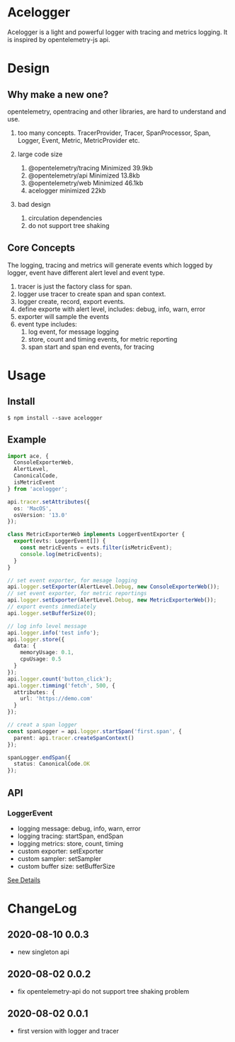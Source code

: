 # Acelogger

Acelogger is a light and powerful logger with tracing and metrics logging. It is inspired by opentelemetry-js api.

# Design

## Why make a new one?

opentelemetry, opentracing and other libraries, are hard to understand and use.

1. too many concepts. TracerProvider, Tracer, SpanProcessor, Span, Logger, Event, Metric, MetricProvider etc.
2. large code size

   1. @opentelemetry/tracing Minimized 39.9kb
   2. @opentelemetry/api Minimized 13.8kb
   3. @opentelemetry/web Minimized 46.1kb
   4. acelogger minimized 22kb

3. bad design

   1. circulation dependencies
   2. do not support tree shaking

## Core Concepts

The logging, tracing and metrics will generate events which logged by logger,
event have different alert level and event type.

1. tracer is just the factory class for span.
2. logger use tracer to create span and span context.
3. logger create, record, export events.
4. define exporte with alert level, includes: debug, info, warn, error
5. exporter will sample the events
6. event type includes:
   1. log event, for message logging
   2. store, count and timing events, for metric reporting
   3. span start and span end events, for tracing

# Usage

## Install

```
$ npm install --save acelogger
```

## Example

```typescript
import ace, {
  ConsoleExporterWeb,
  AlertLevel,
  CanonicalCode,
  isMetricEvent
} from 'acelogger';

api.tracer.setAttributes({
  os: 'MacOS',
  osVersion: '13.0'
});

class MetricExporterWeb implements LoggerEventExporter {
  export(evts: LoggerEvent[]) {
    const metricEvents = evts.filter(isMetricEvent);
    console.log(metricEvents);
  }
}

// set event exporter, for mesage logging
api.logger.setExporter(AlertLevel.Debug, new ConsoleExporterWeb());
// set event exporter, for metric reportings
api.logger.setExporter(AlertLevel.Debug, new MetricExporterWeb());
// export events immediately
api.logger.setBufferSize(0);

// log info level message
api.logger.info('test info');
api.logger.store({
  data: {
    memoryUsage: 0.1,
    cpuUsage: 0.5
  }
});
api.logger.count('button_click');
api.logger.timming('fetch', 500, {
  attributes: {
    url: 'https://demo.com'
  }
});

// creat a span logger
const spanLogger = api.logger.startSpan('first.span', {
  parent: api.tracer.createSpanContext()
});

spanLogger.endSpan({
  status: CanonicalCode.OK
});
```

## API

### LoggerEvent

- logging message: debug, info, warn, error
- logging tracing: startSpan, endSpan
- logging metrics: store, count, timing
- custom exporter: setExporter
- custom sampler: setSampler
- custom buffer size: setBufferSize

[See Details](./src/api)

# ChangeLog

## 2020-08-10 0.0.3

- new singleton api

## 2020-08-02 0.0.2

- fix opentelemetry-api do not support tree shaking problem

## 2020-08-02 0.0.1

- first version with logger and tracer

